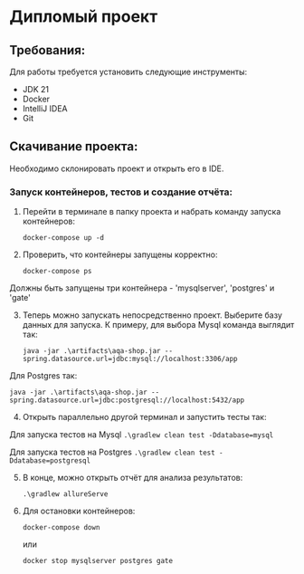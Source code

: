 # Дипломый проект #

## Требования:

Для работы требуется установить следующие инструменты:
* JDK 21
* Docker
* IntelliJ IDEA
* Git

## Скачивание проекта:

Необходимо склонировать проект и открыть его в IDE.

### Запуск контейнеров, тестов и создание отчёта:

1. Перейти в терминале в папку проекта и набрать команду запуска контейнеров:

   `docker-compose up -d`

2. Проверить, что контейнеры запущены корректно:

   `docker-compose ps`

Должны быть запущены три контейнера - 'mysqlserver', 'postgres' и 'gate'

3. Теперь можно запускать непосредственно проект. 
Выберите базу данных для запуска.
К примеру, для выбора Mysql команда выглядит так:

   `java -jar .\artifacts\aqa-shop.jar --spring.datasource.url=jdbc:mysql://localhost:3306/app`

Для Postgres так:

   `java -jar .\artifacts\aqa-shop.jar --spring.datasource.url=jdbc:postgresql://localhost:5432/app`

4. Открыть параллельно другой терминал и запустить тесты так:

Для запуска тестов на Mysql
   `.\gradlew clean test -Ddatabase=mysql`

Для запуска тестов на Postgres
`.\gradlew clean test -Ddatabase=postgresql`

5. В конце, можно открыть отчёт для анализа результатов:

   `.\gradlew allureServe`

6. Для остановки контейнеров:

   `docker-compose down`

   или

   `docker stop mysqlserver postgres gate`